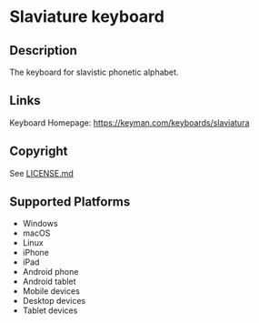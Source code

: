 Slaviature keyboard
==============

Description
-----------
The keyboard for slavistic phonetic alphabet.

Links
-----
Keyboard Homepage: https://keyman.com/keyboards/slaviatura

Copyright
---------
See [LICENSE.md](LICENSE.md)

Supported Platforms
-------------------
 * Windows
 * macOS
 * Linux
 * iPhone
 * iPad
 * Android phone
 * Android tablet
 * Mobile devices
 * Desktop devices
 * Tablet devices

